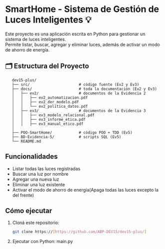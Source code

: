# SmartHome - Sistema de Gestión de Luces Inteligentes 💡

Este proyecto es una aplicación escrita en Python para gestionar un sistema de luces inteligentes.  
Permite listar, buscar, agregar y eliminar luces, además de activar un modo de ahorro de energía.

## 🗂️ Estructura del Proyecto

```
   dev15-plus/
   ├── src/                      # código fuente (Ev2 y Ev3)
   ├── docs/                     # toda la documentación (Ev2 y Ev3)
   │   ├── ev2/                  # documentos de la Evidencia 2
   │   │   ├── ev2_automatizacion.pdf
   │   │   ├── ev2_der_modelo.pdf
   │   │   └── ev2_politica_datos.pdf
   │   ├── ev3/                  # documentos de la Evidencia 3
   │   │   ├── ev3_modelo_relacional.pdf
   │   │   ├── ev3_informe_etica.pdf
   │   │   ├── ev3_manual_etico.pdf
   │       
   ├── POO-SmartHome/            # código POO + TDD (Ev5)
   ├── BD-Evidencia-5/           # scripts SQL (Ev5)
   └── README.md
```

## Funcionalidades

- Listar todas las luces registradas  
- Buscar una luz por nombre  
- Agregar una nueva luz  
- Eliminar una luz existente  
- Activar el modo de ahorro de energía(Apaga todas las luces excepto la del frente)

## Cómo ejecutar

1. Cloná este repositorio:
   ```bash
   git clone https://[https://github.com/ABP-DEV15/dev15-plus/]  
2. Ejecutar con Python:
   main.py

